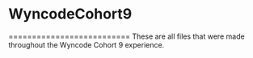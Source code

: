 # WyncodeCohort9
==========================
These are all files that were made throughout
the Wyncode Cohort 9 experience.


